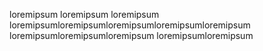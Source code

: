 loremipsum loremipsum
loremipsum
loremipsumloremipsumloremipsumloremipsumloremipsum
loremipsumloremipsumloremipsum
loremipsumloremipsum